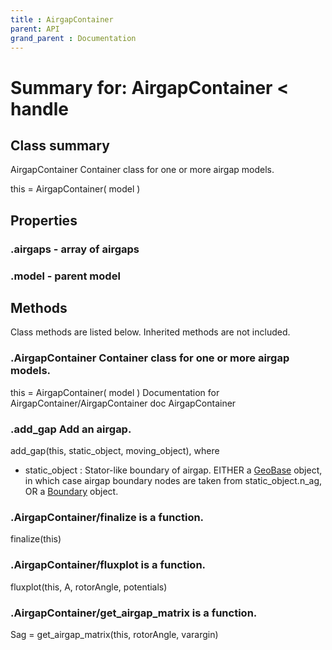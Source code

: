 ```yaml
---
title : AirgapContainer
parent: API
grand_parent : Documentation
---
```

# Summary for: **AirgapContainer**  < handle

## Class summary

AirgapContainer Container class for one or more airgap models.

this = AirgapContainer( model )

## Properties

### .**airgaps** - array of airgaps

### .**model** - parent model


## Methods

Class methods are listed below. Inherited methods are not included.

### .**AirgapContainer** Container class for one or more airgap models.

this = AirgapContainer( model )
Documentation for AirgapContainer/AirgapContainer
doc AirgapContainer

### .**add_gap** Add an airgap.

add_gap(this, static_object, moving_object), where

* static_object : Stator-like boundary of airgap. EITHER a [GeoBase](GeoBase.html)
object, in which case airgap boundary nodes are taken from
static_object.n_ag, OR a [Boundary](Boundary.html) object.

### .AirgapContainer/**finalize** is a function.
finalize(this)

### .AirgapContainer/**fluxplot** is a function.
fluxplot(this, A, rotorAngle, potentials)

### .AirgapContainer/**get_airgap_matrix** is a function.
Sag = get_airgap_matrix(this, rotorAngle, varargin)


